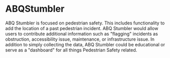 # ABQStumbler

ABQ Stumbler is focused on pedestrian safety. This includes functionality to add the location of a past pedestrian incident. ABQ Stumbler would allow users to contribute additional information such as "flagging" incidents as obstruction, accessibility issue, maintenance, or infrastructure issue.
In addition to simply collecting the data, ABQ Stumbler could be educational or serve as a "dashboard" for all things Pedestrian Safety related. 
